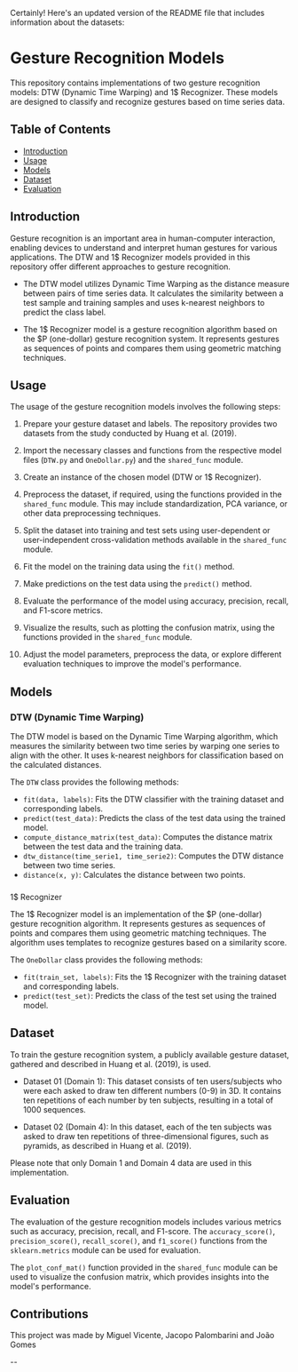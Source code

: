 Certainly! Here's an updated version of the README file that includes information about the datasets:

# Gesture Recognition Models

This repository contains implementations of two gesture recognition models: DTW (Dynamic Time Warping) and 1$ Recognizer. These models are designed to classify and recognize gestures based on time series data.

## Table of Contents

- [Introduction](#introduction)
- [Usage](#usage)
- [Models](#models)
- [Dataset](#dataset)
- [Evaluation](#evaluation)

## Introduction

Gesture recognition is an important area in human-computer interaction, enabling devices to understand and interpret human gestures for various applications. The DTW and 1$ Recognizer models provided in this repository offer different approaches to gesture recognition.

- The DTW model utilizes Dynamic Time Warping as the distance measure between pairs of time series data. It calculates the similarity between a test sample and training samples and uses k-nearest neighbors to predict the class label.

- The 1$ Recognizer model is a gesture recognition algorithm based on the $P (one-dollar) gesture recognition system. It represents gestures as sequences of points and compares them using geometric matching techniques.


## Usage

The usage of the gesture recognition models involves the following steps:

1. Prepare your gesture dataset and labels. The repository provides two datasets from the study conducted by Huang et al. (2019).

2. Import the necessary classes and functions from the respective model files (`DTW.py` and `OneDollar.py`) and the `shared_func` module.

3. Create an instance of the chosen model (DTW or 1$ Recognizer).

4. Preprocess the dataset, if required, using the functions provided in the `shared_func` module. This may include standardization, PCA variance, or other data preprocessing techniques.

5. Split the dataset into training and test sets using user-dependent or user-independent cross-validation methods available in the `shared_func` module.

6. Fit the model on the training data using the `fit()` method.

7. Make predictions on the test data using the `predict()` method.

8. Evaluate the performance of the model using accuracy, precision, recall, and F1-score metrics.

9. Visualize the results, such as plotting the confusion matrix, using the functions provided in the `shared_func` module.

10. Adjust the model parameters, preprocess the data, or explore different evaluation techniques to improve the model's performance.

## Models

### DTW (Dynamic Time Warping)

The DTW model is based on the Dynamic Time Warping algorithm, which measures the similarity between two time series by warping one series to align with the other. It uses k-nearest neighbors for classification based on the calculated distances.

The `DTW` class provides the following methods:

- `fit(data, labels)`: Fits the DTW classifier with the training dataset and corresponding labels.
- `predict(test_data)`: Predicts the class of the test data using the trained model.
- `compute_distance_matrix(test_data)`: Computes the distance matrix between the test data and the training data.
- `dtw_distance(time_serie1, time_serie2)`: Computes the DTW distance between two time series.
- `distance(x, y)`: Calculates the distance between two points.

###

 1$ Recognizer

The 1$ Recognizer model is an implementation of the $P (one-dollar) gesture recognition algorithm. It represents gestures as sequences of points and compares them using geometric matching techniques. The algorithm uses templates to recognize gestures based on a similarity score.

The `OneDollar` class provides the following methods:

- `fit(train_set, labels)`: Fits the 1$ Recognizer with the training dataset and corresponding labels.
- `predict(test_set)`: Predicts the class of the test set using the trained model.

## Dataset

To train the gesture recognition system, a publicly available gesture dataset, gathered and described in Huang et al. (2019), is used.

- Dataset 01 (Domain 1): This dataset consists of ten users/subjects who were each asked to draw ten different numbers (0-9) in 3D. It contains ten repetitions of each number by ten subjects, resulting in a total of 1000 sequences.

- Dataset 02 (Domain 4): In this dataset, each of the ten subjects was asked to draw ten repetitions of three-dimensional figures, such as pyramids, as described in Huang et al. (2019).

Please note that only Domain 1 and Domain 4 data are used in this implementation.

## Evaluation

The evaluation of the gesture recognition models includes various metrics such as accuracy, precision, recall, and F1-score. The `accuracy_score()`, `precision_score()`, `recall_score()`, and `f1_score()` functions from the `sklearn.metrics` module can be used for evaluation.

The `plot_conf_mat()` function provided in the `shared_func` module can be used to visualize the confusion matrix, which provides insights into the model's performance.

## Contributions

This project was made by Miguel Vicente, Jacopo Palombarini and João Gomes

--
